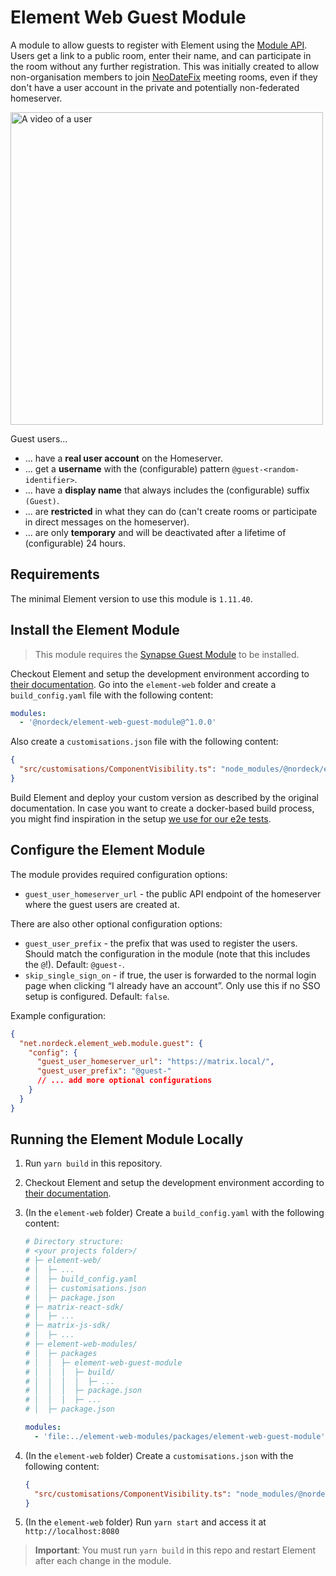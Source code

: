 # Element Web Guest Module

A module to allow guests to register with Element using the [Module API](https://www.npmjs.com/package/@matrix-org/react-sdk-module-api).
Users get a link to a public room, enter their name, and can participate in the room without any further registration.
This was initially created to allow non-organisation members to join [NeoDateFix](https://github.com/nordeck/matrix-meetings) meeting rooms, even if they don't have a user account in the private and potentially non-federated homeserver.

<img src="./docs/guest-login.gif" alt="A video of a user "  width="500" />

Guest users...

- ... have a **real user account** on the Homeserver.
- ... get a **username** with the (configurable) pattern `@guest-<random-identifier>`.
- ... have a **display name** that always includes the (configurable) suffix ` (Guest)`.
- ... are **restricted** in what they can do (can't create rooms or participate in direct messages on the homeserver).
- ... are only **temporary** and will be deactivated after a lifetime of (configurable) 24 hours.

## Requirements

The minimal Element version to use this module is `1.11.40`.

## Install the Element Module

> This module requires the [Synapse Guest Module](https://github.com/nordeck/element-web-modules/tree/main/packages/synapse-guest-module) to be installed.

Checkout Element and setup the development environment according to [their documentation](https://github.com/vector-im/element-web/#building-from-source).
Go into the `element-web` folder and create a `build_config.yaml` file with the following content:

```yaml
modules:
  - '@nordeck/element-web-guest-module@^1.0.0'
```

Also create a `customisations.json` file with the following content:

```json
{
  "src/customisations/ComponentVisibility.ts": "node_modules/@nordeck/element-web-guest-module/customisations/ComponentVisibility.ts"
}
```

Build Element and deploy your custom version as described by the original documentation.
In case you want to create a docker-based build process, you might find inspiration in the setup [we use for our e2e tests](../../e2e/src/deploy/elementWeb/Dockerfile).

## Configure the Element Module

The module provides required configuration options:

- `guest_user_homeserver_url` - the public API endpoint of the homeserver where the guest users are created at.

There are also other optional configuration options:

- `guest_user_prefix` - the prefix that was used to register the users. Should match the configuration in the module (note that this includes the `@`!). Default: `@guest-`.
- `skip_single_sign_on` - if true, the user is forwarded to the normal login page when clicking “I already have an account”. Only use this if no SSO setup is configured. Default: `false`.

Example configuration:

```json
{
  "net.nordeck.element_web.module.guest": {
    "config": {
      "guest_user_homeserver_url": "https://matrix.local/",
      "guest_user_prefix": "@guest-"
      // ... add more optional configurations
    }
  }
}
```

## Running the Element Module Locally

1. Run `yarn build` in this repository.

2. Checkout Element and setup the development environment according to [their documentation](https://github.com/vector-im/element-web/#building-from-source).

3. (In the `element-web` folder) Create a `build_config.yaml` with the following content:

   ```yaml
   # Directory structure:
   # <your projects folder>/
   # ├─ element-web/
   # │  ├─ ...
   # │  ├─ build_config.yaml
   # │  ├─ customisations.json
   # │  ├─ package.json
   # ├─ matrix-react-sdk/
   # │  ├─ ...
   # ├─ matrix-js-sdk/
   # │  ├─ ...
   # ├─ element-web-modules/
   # │  ├─ packages
   # │  │  ├─ element-web-guest-module
   # │  │  │  ├─ build/
   # │  │  │  │  ├─ ...
   # │  │  │  ├─ package.json
   # │  │  │  ├─ ...
   # │  ├─ package.json

   modules:
     - 'file:../element-web-modules/packages/element-web-guest-module'
   ```

4. (In the `element-web` folder) Create a `customisations.json` with the following content:

   ```json
   {
     "src/customisations/ComponentVisibility.ts": "node_modules/@nordeck/element-web-guest-module/customisations/ComponentVisibility.ts"
   }
   ```

5. (In the `element-web` folder) Run `yarn start` and access it at `http://localhost:8080`

> **Important**: You must run `yarn build` in this repo and restart Element after each change in the module.

